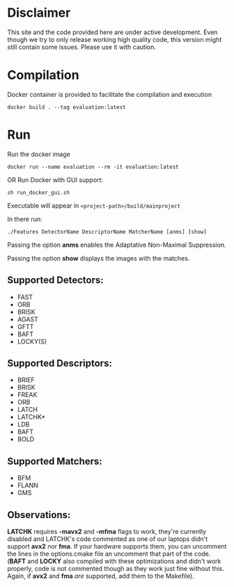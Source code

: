 
# Disclaimer
This site and the code provided here are under active development. Even though we try to only release working high quality code, this version might still contain some issues. Please use it with caution.

# Compilation
Docker container is provided to facilitate the compilation and execution

```
docker build . --tag evaluation:latest
```

# Run

Run the docker image
```
docker run --name evaluation --rm -it evaluation:latest
```

OR Run Docker with GUI support:
```
sh run_docker_gui.sh
```

Executable will appear in `<project-path>/build/mainproject`

In there run:

`./Features DetectorName DescriptorName MatcherName [anms] [show]`

Passing the option **anms** enables the Adaptative Non-Maximal Suppression.

Passing the option **show** displays the images with the matches.

## Supported Detectors:
- FAST
- ORB
- BRISK
- AGAST
- GFTT
- BAFT
- LOCKY(S)

## Supported Descriptors:
- BRIEF
- BRISK
- FREAK
- ORB
- LATCH
- LATCHK\*
- LDB
- BAFT
- BOLD

## Supported Matchers: ###
- BFM
- FLANN
- GMS

## Observations: ###

**LATCHK** requires **-mavx2** and **-mfma** flags to work, they're currently disabled and
LATCHK's code commented as one of our laptops didn't support **avx2** nor **fma**. If
your hardware supports them, you can uncomment the lines in the options.cmake file an uncomment
that part of the code. (**BAFT** and **LOCKY** also compiled with these optimizations
and didn't work properly, code is not commented though as they work just fine
without this. Again, if **avx2** and **fma** *are* supported, add them to the Makefile).
